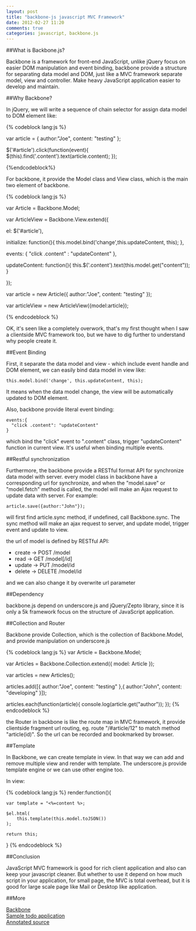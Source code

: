 ```yaml
---
layout: post
title: "backbone-js javascript MVC Framework"
date: 2012-02-27 11:20
comments: true
categories: javascript, backbone.js
---
```


##What is Backbone.js?

Backbone is a framework for front-end JavaScript, unlike jQuery focus on easier DOM manipulation and event binding, backbone provide a structure for separating data model and DOM, just like a MVC framework separate model, view and controller. Make heavy JavaScript application easier to develop and maintain.

##Why Backbone?

<!-- more -->

In jQuery, we will write a sequence of chain selector for assign data model to DOM element like:

{% codeblock lang:js %}

var article = {
  author:"Joe",
  content: "testing"
};

$('#article').click(function(event){
  $(this).find('.content').text(article.content);
});

{%endcodeblock%}

For backbone, it provide the Model class and View class, which is the main two element of backbone.

{% codeblock lang:js %}

var Article = Backbone.Model;


var ArticleView = Backbone.View.extend({

  el: $('#article'),

  initialize: function(){
    this.model.bind('change',this.updateContent, this);
  },

  events: {
    "click .content" : "updateContent"
  },

  updateContent: function(){
    this.$('.content').text(this.model.get("content"));
  }

});

var article = new Article({
  author:"Joe",
  content: "testing"
});

var articleView = new ArticleView({model:article});

{% endcodeblock %}

OK, it's seen like a completely overwork, that's my first thought when I saw a clientside MVC framework too, but we have to dig further to understand why people create it.

##Event Binding

First, it separate the data model and view - which include event handle and DOM element, we can easily bind data model in view like:

    this.model.bind('change', this.updateContent, this);

It means when the data model change, the view will be automatically updated to DOM element.

Also, backbone provide literal event binding:

    events:{
      "click .content": "updateContent"
    }

which bind the "click" event to ".content" class, trigger "updateContent" function in current view.
It's useful when binding multiple events.

##Restful synchronization

Furthermore, the backbone provide a RESTful format API for synchronize data model with server.
every model class in backbone have a corresponding url for synchronize, and when the "model.save" or "model.fetch" method is called, the model will make an Ajax request to update data with server.
For example:

    article.save({author:"John"});

will first find article.sync method, if undefined, call Backbone.sync.
The sync method will make an ajax request to server, and update model, trigger event and update to view.

the url of model is defined by RESTful API:

* create -> POST /model
* read   -> GET /model[/id]
* update -> PUT /model/id
* delete -> DELETE /model/id

and we can also change it by overwrite url parameter

##Dependency

backbone.js depend on underscore.js and jQuery/Zepto library, since it is only a 5k framework focus on the structure of JavaScript application.

##Collection and Router

Backbone provide Collection, which is the collection of Backbone.Model, and provide manipulation on underscore.js

{% codeblock lang:js %}
var Article = Backbone.Model;

var Articles = Backbone.Collection.extend({
  model: Article
});

var articles = new Articles();

articles.add([{
  author:"Joe",
  content: "testing"
},{
  author:"John",
  content: "developing"
}]);

articles.each(function(article){
  console.log(article.get("author"));
});
{% endcodeblock %}

the Router in backbone is like the route map in MVC framework, it provide clientside fragment url routing, eg. route "/#article/12" to match method "article(id)". So the url can be recorded and bookmarked by browser.

##Template

In Backbone, we can create template in view.
In that way we can add and remove multiple view and render with template.
The underscore.js provide template engine or we can use other engine too.

In view:

{% codeblock lang:js %}
render:function(){

    var template = "<%=content %>;

    $el.html(
        this.template(this.model.toJSON())
    );

    return this;
}
{% endcodeblock %}

##Conclusion

JavaScript MVC framework is good for rich client application and also can keep your javascript cleaner.
But whether to use it depend on how much script in your application, for small page, the MVC is total overhead, but it is good for large scale page like Mail or Desktop like application.

##More

[Backbone](http://documentcloud.github.com/backbone/)  
[Sample todo application](http://documentcloud.github.com/backbone/docs/todos.html)  
[Annotated source](http://documentcloud.github.com/backbone/docs/backbone.html) 
